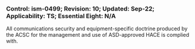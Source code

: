 ### Control: ism-0499; Revision: 10; Updated: Sep-22; Applicability: TS; Essential Eight: N/A
<p>All communications security and equipment-specific doctrine produced by the ACSC for the management and use of ASD-approved HACE is complied with.</p>